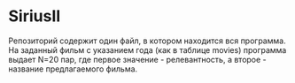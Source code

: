 # SiriusII
Репозиторий содержит один файл, в котором находится вся программа. На заданный фильм с указанием года (как в таблице movies) программа выдает N=20 пар, где первое значение - релевантность, а второе - название предлагаемого фильма.
